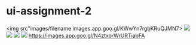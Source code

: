 # ui-assignment-2
<img src"images/filename images.app.goo.gl/KWwYn7rgbKRuQJMN7>
![](https://images.app.goo.gl/7kKRjApexEneaMRg9)
![](https://images.app.goo.gl/229cQvjsu3EbHBZ86)
![](https://images.app.goo.gl/GXSnPgbVbDGBmJ5U8)
![](https://images.app.goo.gl/48vYPUE6m9boCdvC6)
https://images.app.goo.gl/N4ztxorWrURTiabFA
